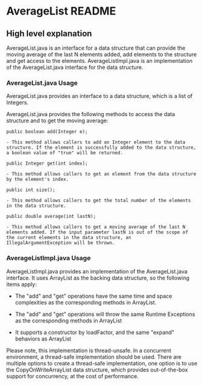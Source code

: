 # AverageList README

## High level explanation

AverageList.java is an interface for a data structure that can provide the moving average of the last N elements added, add elements to the structure and get access to the elements. 
AverageListImpl.java is an implementation of the AverageList.java interface for the data structure.

### AverageList.java Usage

AverageList.java provides an interface to a data structure, which is a list of Integers. 

AverageList.java provides the following methods to access the data structure and to get the moving average:

	public boolean add(Integer e);
	
	- This method allows callers to add an Integer element to the data structure. If the element is successfully added to the data structure, a boolean value of "true" will be returned.
	
	public Integer get(int index);
	
	- This method allows callers to get an element from the data structure by the element's index.
	
	public int size();

	- This method allows callers to get the total number of the elements in the data structure.
	
	public double average(int lastN);
	
	- This method allows callers to get a moving average of the last N elements added. If the input parameter lastN is out of the scope of the current elements in the data structure, an IllegalArgumentException will be thrown.

### AverageListImpl.java Usage

AverageListImpl.java provides an implementation of the AverageList.java interface. It uses ArrayList as the backing data structure, so the following items apply:

- The "add" and "get" operations have the same time and space complexities as the corresponding methods in ArrayList.  

- The "add" and "get" operations will throw the same Runtime Exceptions as the corresponding methods in ArrayList

- It supports a constructor by loadFactor, and the same "expand" behaviors as ArrayList

Please note, this implementation is thread-unsafe. In a concurrent environment, a thread-safe implementation should be used. There are multiple options to create a thread-safe implementation, one option is to use the CopyOnWriteArrayList data structure, which provides out-of-the-box support for concurrency, at the cost of performance. 

